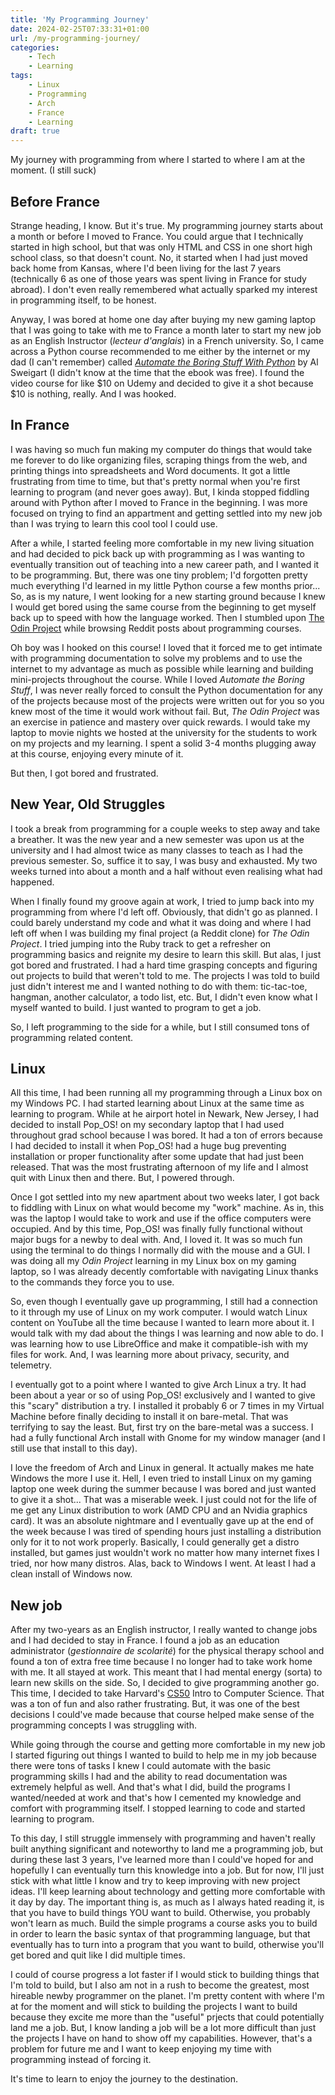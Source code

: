```yaml
---
title: 'My Programming Journey'
date: 2024-02-25T07:33:31+01:00
url: /my-programming-journey/
categories:
    - Tech
    - Learning
tags:
    - Linux
    - Programming
    - Arch
    - France
    - Learning
draft: true
---
```

My journey with programming from where I started to where I am at the moment. (I still suck)
<!--more-->

## Before France

Strange heading, I know. But it's true. My programming journey starts about a month or before I moved to France. You could argue that I technically started in high school, but that was only HTML and CSS in one short high school class, so that doesn't count. No, it started when I had just moved back home from Kansas, where I'd been living for the last 7 years (technically 6 as one of those years was spent living in France for study abroad). I don't even really remembered what actually sparked my interest in programming itself, to be honest.

Anyway, I was bored at home one day after buying my new gaming laptop that I was going to take with me to France a month later to start my new job as an English Instructor (*lecteur d'anglais*) in a French university. So, I came across a Python course recommended to me either by the internet or my dad (I can't remember) called [*Automate the Boring Stuff With Python*](https://automatetheboringstuff.com/) by Al Sweigart (I didn't know at the time that the ebook was free). I found the video course for like $10 on Udemy and decided to give it a shot because $10 is nothing, really. And I was hooked.

## In France

I was having so much fun making my computer do things that would take me forever to do like organizing files, scraping things from the web, and printing things into spreadsheets and Word documents. It got a little frustrating from time to time, but that's pretty normal when you're first learning to program (and never goes away). But, I kinda stopped fiddling around with Python after I moved to France in the beginning. I was more focused on trying to find an appartment and getting settled into my new job than I was trying to learn this cool tool I could use.

After a while, I started feeling more comfortable in my new living situation and had decided to pick back up with programming as I was wanting to eventually transition out of teaching into a new career path, and I wanted it to be programming. But, there was one tiny problem; I'd forgotten pretty much everything I'd learned in my little Python course a few months prior... So, as is my nature, I went looking for a new starting ground because I knew I would get bored using the same course from the beginning to get myself back up to speed with how the language worked. Then I stumbled upon [The Odin Project](https://www.theodinproject.com/) while browsing Reddit posts about programming courses.

Oh boy was I hooked on this course! I loved that it forced me to get intimate with programming documentation to solve my problems and to use the internet to my advantage as much as possible while learning and building mini-projects throughout the course. While I loved *Automate the Boring Stuff*, I was never really forced to consult the Python documentation for any of the projects because most of the projects were written out for you so you knew most of the time it would work without fail. But, *The Odin Project* was an exercise in patience and mastery over quick rewards. I would take my laptop to movie nights we hosted at the university for the students to work on my projects and my learning. I spent a solid 3-4 months plugging away at this course, enjoying every minute of it.

But then, I got bored and frustrated.

## New Year, Old Struggles

I took a break from programming for a couple weeks to step away and take a breather. It was the new year and a new semester was upon us at the university and I had almost twice as many classes to teach as I had the previous semester. So, suffice it to say, I was busy and exhausted. My two weeks turned into about a month and a half without even realising what had happened. 

When I finally found my groove again at work, I tried to jump back into my programming from where I'd left off. Obviously, that didn't go as planned. I could barely understand my code and what it was doing and where I had left off when I was building my final project (a Reddit clone) for *The Odin Project*. I tried jumping into the Ruby track to get a refresher on programming basics and reignite my desire to learn this skill. But alas, I just got bored and frustrated. I had a hard time grasping concepts and figuring out projects to build that weren't told to me. The projects I was told to build just didn't interest me and I wanted nothing to do with them: tic-tac-toe, hangman, another calculator, a todo list, etc. But, I didn't even know what I myself wanted to build. I just wanted to program to get a job.

So, I left programming to the side for a while, but I still consumed tons of programming related content.

## Linux

All this time, I had been running all my programming through a Linux box on my Windows PC. I had started learning about Linux at the same time as learning to program. While at he airport hotel in Newark, New Jersey, I had decided to install Pop_OS! on my secondary laptop that I had used throughout grad school because I was bored. It had a ton of errors because I had decided to install it when Pop_OS! had a huge bug preventing installation or proper functionality after some update that had just been released. That was the most frustrating afternoon of my life and I almost quit with Linux then and there. But, I powered through.

Once I got settled into my new apartment about two weeks later, I got back to fiddling with Linux on what would become my "work" machine. As in, this was the laptop I would take to work and use if the office computers were occupied. And by this time, Pop_OS! was finally fully functional without major bugs for a newby to deal with. And, I loved it. It was so much fun using the terminal to do things I normally did with the mouse and a GUI. I was doing all my *Odin Project* learning in my Linux box on my gaming laptop, so I was already decently comfortable with navigating Linux thanks to the commands they force you to use. 

So, even though I eventually gave up programming, I still had a connection to it through my use of Linux on my work computer. I would watch Linux content on YouTube all the time because I wanted to learn more about it. I would talk with my dad about the things I was learning and now able to do. I was learning how to use LibreOffice and make it compatible-ish with my files for work. And, I was learning more about privacy, security, and telemetry. 

I eventually got to a point where I wanted to give Arch Linux a try. It had been about a year or so of using Pop_OS! exclusively and I wanted to give this "scary" distribution a try. I installed it probably 6 or 7 times in my Virtual Machine before finally deciding to install it on bare-metal. That was terrifying to say the least. But, first try on the bare-metal was a success. I had a fully functional Arch install with Gnome for my window manager (and I still use that install to this day).

I love the freedom of Arch and Linux in general. It actually makes me hate Windows the more I use it. Hell, I even tried to install Linux on my gaming laptop one week during the summer because I was bored and just wanted to give it a shot... That was a miserable week. I just could not for the life of me get any Linux distribution to work (AMD CPU and an Nvidia graphics card). It was an absolute nightmare and I eventually gave up at the end of the week because I was tired of spending hours just installing a distribution only for it to not work properly. Basically, I could generally get a distro installed, but games just wouldn't work no matter how many internet fixes I tried, nor how many distros. Alas, back to Windows I went. At least I had a clean install of Windows now.

## New job

After my two-years as an English instructor, I really wanted to change jobs and I had decided to stay in France. I found a job as an education administrator (*gestionnaire de scolarité*) for the physical therapy school and found a ton of extra free time because I no longer had to take work home with me. It all stayed at work. This meant that I had mental energy (sorta) to learn new skills on the side. So, I decided to give programming another go. This time, I decided to take Harvard's [CS50](https://cs50.harvard.edu/x/2024/) Intro to Computer Science. That was a ton of fun and also rather frustrating. But, it was one of the best decisions I could've made because that course helped make sense of the programming concepts I was struggling with.

While going through the course and getting more comfortable in my new job I started figuring out things I wanted to build to help me in my job because there were tons of tasks I knew I could automate with the basic programming skills I had and the ability to read documentation was extremely helpful as well. And that's what I did, build the programs I wanted/needed at work and that's how I cemented my knowledge and comfort with programming itself. I stopped learning to code and started learning to program. 

To this day, I still struggle immensely with programming and haven't really built anything significant and noteworthy to land me a programming job, but during these last 3 years, I've learned more than I could've hoped for and hopefully I can eventually turn this knowledge into a job. But for now, I'll just stick with what little I know and try to keep improving with new project ideas. I'll keep learning about technology and getting more comfortable with it day by day. The important thing is, as much as I always hated reading it, is that you have to build things YOU want to build. Otherwise, you probably won't learn as much. Build the simple programs a course asks you to build in order to learn the basic syntax of that programming language, but that eventually has to turn into a program that you want to build, otherwise you'll get bored and quit like I did multiple times.

I could of course progress a lot faster if I would stick to building things that I'm told to build, but I also am not in a rush to become the greatest, most hireable newby programmer on the planet. I'm pretty content with where I'm at for the moment and will stick to building the projects I want to build because they excite me more than the "useful" prjects that could potentially land me a job. But, I know landing a job will be a lot more difficult than just the projects I have on hand to show off my capabilities. However, that's a problem for future me and I want to keep enjoying my time with programming instead of forcing it.

It's time to learn to enjoy the journey to the destination.
